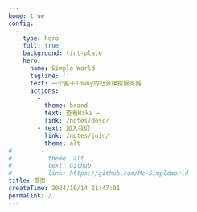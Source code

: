 ```yaml
---
home: true
config:
  -
    type: hero
    full: true
    background: tint-plate
    hero:
      name: Simple World
      tagline: ''
      text: 一个基于Towny的社会模拟服务器
      actions:
        -
          theme: brand
          text: 查看Wiki →
          link: /notes/desc/
        - text: 加入我们
          link: /notes/join/
          theme: alt
#        -
#          theme: alt
#          text: Github
#          link: https://github.com/Mc-SimpleWorld
title: 首页
createTime: 2024/10/14 21:47:01
permalink: /
---
```

<!-- ---
home: true
title: Home
heroImage: https://img.picui.cn/free/2024/10/14/670ce22f1adc8.png
actions:
  - text: 查看Wiki
    link: /wiki.html
    type: primary

[//]: # (  - text: 加入我们)

[//]: # (    link: /join.html)

[//]: # (    type: secondary)

features: []

footer: QQ频道 SimpleWorld | Powered By VuePress
--- -->